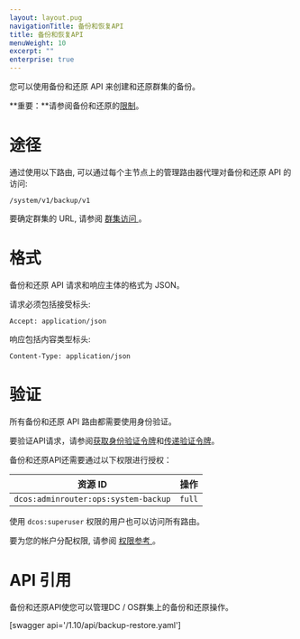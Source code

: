 ```yaml
---
layout: layout.pug
navigationTitle: 备份和恢复API
title: 备份和恢复API
menuWeight: 10
excerpt: ""
enterprise: true
---
```

您可以使用备份和还原 API 来创建和还原群集的备份。

**重要：**请参阅备份和还原的[限制](/1.10/administering-clusters/backup-and-restore/#limitations)。

# 途径

通过使用以下路由, 可以通过每个主节点上的管理路由器代理对备份和还原 API 的访问:

    /system/v1/backup/v1
    

要确定群集的 URL, 请参阅 [ 群集访问 ](/1.10/api/access/)。

# 格式

备份和还原 API 请求和响应主体的格式为 JSON。

请求必须包括接受标头:

    Accept: application/json
    

响应包括内容类型标头:

    Content-Type: application/json
    

# 验证

所有备份和还原 API 路由都需要使用身份验证。

要验证API请求，请参阅[获取身份验证令牌](/1.10/security/ent/iam-api/#obtaining-an-authentication-token)和[传递验证令牌](/1.10/security/ent/iam-api/#passing-an-authentication-token)。

备份和还原API还需要通过以下权限进行授权：

| 资源 ID                                | 操作     |
| ------------------------------------ | ------ |
| `dcos:adminrouter:ops:system-backup` | `full` |

使用 ` dcos:superuser ` 权限的用户也可以访问所有路由。

要为您的帐户分配权限, 请参阅 [ 权限参考 ](/1.10/security/ent/perms-reference/)。

# API 引用

备份和还原API使您可以管理DC / OS群集上的备份和还原操作。

[swagger api='/1.10/api/backup-restore.yaml']